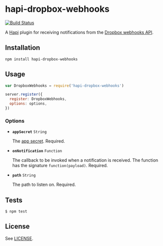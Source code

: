 # hapi-dropbox-webhooks

[![Build Status](https://travis-ci.org/christophercliff/hapi-dropbox-webhooks.png?branch=master)](https://travis-ci.org/christophercliff/hapi-dropbox-webhooks)

A [Hapi](http://hapijs.com/) plugin for receiving notifications from the [Dropbox webhooks API](https://www.dropbox.com/developers/webhooks/docs).

## Installation

```
npm install hapi-dropbox-webhooks
```

## Usage

```js
var DropboxWebhooks = require('hapi-dropbox-webhooks')

server.register({
  register: DropboxWebhooks,
  options: options,
})
```

### Options

- **`appSecret`** `String`

    The [app secret](https://www.dropbox.com/developers/support#api-keys). Required.

- **`onNotification`** `Function`

    The callback to be invoked when a notification is received. The function has the signature `function(payload)`. Required.

- **`path`** `String`

    The path to listen on. Required.


## Tests

```
$ npm test
```

## License

See [LICENSE](https://github.com/christophercliff/hapi-dropbox-webhooks/blob/master/LICENSE.md).
